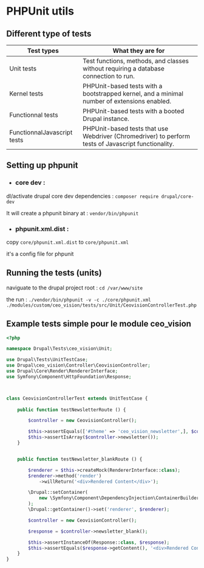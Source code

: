 # PHPUnit utils 

## Different type of tests

|Test types|What they are for|
|-|-|
|Unit tests|Test functions, methods, and classes without requiring a database connection to run.|
|Kernel tests|PHPUnit-based tests with a bootstrapped kernel, and a minimal number of extensions enabled.|
|Functionnal tests|PHPUnit-based tests with a booted Drupal instance.|
|FunctionnalJavascript tests|PHPUnit-based tests that use Webdriver (Chromedriver) to perform tests of Javascript functionality.|


## Setting up phpunit

- ### core dev :

dl/activate drupal core dev dependencies : `composer require drupal/core-dev`

It will create  a phpunit binary at : `vendor/bin/phpunit`

- ### phpunit.xml.dist :

copy `core/phpunit.xml.dist` to `core/phpunit.xml`

it's a config file for phpunit


## Running the tests (units)

naviguate to the drupal project root : `cd /var/www/site`

the run : `./vendor/bin/phpunit -v -c ./core/phpunit.xml ./modules/custom/ceo_vision/tests/src/Unit/CeovisionControllerTest.php`



## Example tests simple pour le module ceo_vision

```php
<?php

namespace Drupal\Tests\ceo_vision\Unit;

use Drupal\Tests\UnitTestCase;
use Drupal\ceo_vision\Controller\CeovisionController;
use Drupal\Core\Render\RendererInterface;
use Symfony\Component\HttpFoundation\Response;



class CeovisionControllerTest extends UnitTestCase {
  
    public function testNewsletterRoute () {

        $controller = new CeovisionController();

        $this->assertEquals(['#theme' => 'ceo_vision_newsletter',], $controller->newsletter());
        $this->assertIsArray($controller->newsletter());
    }


    public function testNewsletter_blankRoute () {

        $renderer = $this->createMock(RendererInterface::class);
        $renderer->method('render')
            ->willReturn('<div>Rendered Content</div>');

        \Drupal::setContainer(
            new \Symfony\Component\DependencyInjection\ContainerBuilder()
        );
        \Drupal::getContainer()->set('renderer', $renderer);

        $controller = new CeovisionController();

        $response = $controller->newsletter_blank();

        $this->assertInstanceOf(Response::class, $response);
        $this->assertEquals($response->getContent(), '<div>Rendered Content</div>');
    }
}
```








